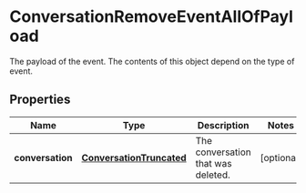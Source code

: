 

# ConversationRemoveEventAllOfPayload

The payload of the event. The contents of this object depend on the type of event.

## Properties

| Name | Type | Description | Notes |
|------------ | ------------- | ------------- | -------------|
|**conversation** | [**ConversationTruncated**](ConversationTruncated.md) | The conversation that was deleted. |  [optional] |



